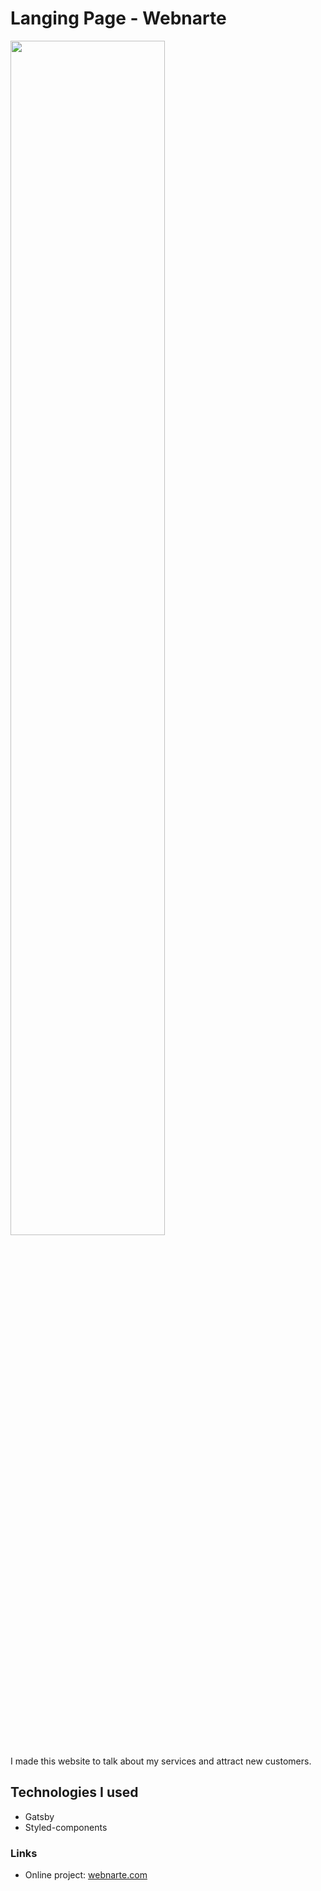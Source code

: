 # Langing Page - Webnarte

<img align="center" width="70%" src="https://i.imgur.com/qZsrqNu.jpg">

I made this website to talk about my services and attract new customers.

## Technologies I used
  - Gatsby
  - Styled-components

### Links
  - Online project: <a href="https://webnarte.com" target="_blank">webnarte.com</a>